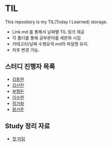# TIL
This repository is my TIL(Today I Learned) storage.

- Link.md 를 통해서 날짜별 TIL 링크 제공
- 각 폴더를 통해 공부분야를 세분화 시킴
- 카테고리/날짜 수행요약.md의 파일명 유지.
- 차후 변경 가능.

## 스터디 진행자 목록

- [김동현](https://github.com/knight2995)
- [김선진](https://github.com/Junnis0123) 
- [부형돈](https://github.com/gurobooru)
- [이수현](https://github.com/SoohyeonLee)
- [정가화](https://github.com/gagahwahwa)
- [황선준](https://girlfriend-yerin.tistory.com)

## Study 정리 자료
- [첫 미팅](https://github.com/knight2995/TIL/blob/master/Study/20190127%20Study%20Kick-off%20Meeting.md)